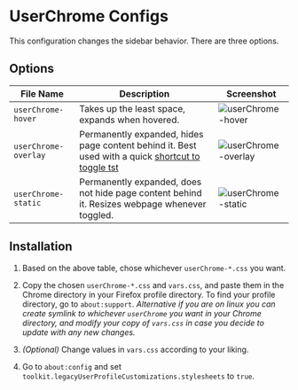 # UserChrome Configs

This configuration changes the sidebar behavior. There are three options.

## Options

|File Name|Description|Screenshot|
|---|---|---|
|`userChrome-hover`|Takes up the least space, expands when hovered.|![userChrome-hover](https://github.com/akshat46/FlyingFox/blob/master/img/userChrome-hover.png)|
|`userChrome-overlay`|Permanently expanded, hides page content behind it. Best used with a quick [shortcut to toggle tst](https://support.mozilla.org/en-US/kb/manage-extension-shortcuts-firefox)|![userChrome-overlay](https://github.com/akshat46/FlyingFox/blob/master/img/userChrome-overlay.png)|
|`userChrome-static`|Permanently expanded, does not hide page content behind it. Resizes webpage whenever toggled.|![userChrome-static](https://github.com/akshat46/FlyingFox/blob/master/img/userChrome-static.png)|

## Installation

1. Based on the above table, chose whichever `userChrome-*.css` you want.

2. Copy the chosen `userChrome-*.css` and `vars.css`, and paste them in the Chrome directory in your Firefox profile directory. To find your profile directory, go to `about:support`. *Alternative if you are on linux you can create symlink to whichever `userChrome` you want in your Chrome directory, and modify your copy of `vars.css` in case you decide to update with any new changes.*

3. *(Optional)* Change values in `vars.css` according to your liking.

4. Go to `about:config` and set `toolkit.legacyUserProfileCustomizations.stylesheets` to `true`.
